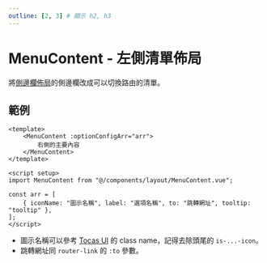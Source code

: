 ```yaml
---
outline: [2, 3] # 顯示 h2, h3
---
```


# MenuContent - 左側清單佈局
將[側邊欄佈局](./sidebar-content)的側邊欄改成可以切換路由的清單。

## 範例
```vue
<template>
	<MenuContent :optionConfigArr="arr">
		右側的主要內容
	</MenuContent>
</template>

<script setup>
import MenuContent from "@/components/layout/MenuContent.vue";

const arr = [
	{ iconName: "圖示名稱", label: "選項名稱", to: "跳轉網址", tooltip: "tooltip" },
];
</script>
```

- 圖示名稱可以參考 [Tocas UI](https://tocas-ui.com/5.0/zh-tw/icon.html) 的 class name，記得去除頭尾的 `is-...-icon`。
- 跳轉網址同 `router-link` 的 `:to` 參數。
